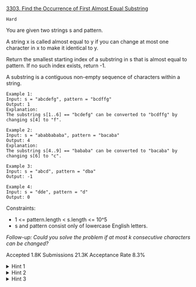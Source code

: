 [3303. Find the Occurrence of First Almost Equal Substring](https://leetcode.com/problems/find-the-occurrence-of-first-almost-equal-substring/)

`Hard`

You are given two strings s and pattern.

A string x is called almost equal to y if you can change at most one character in x to make it identical to y.

Return the smallest starting index of a 
substring
 in s that is almost equal to pattern. If no such index exists, return -1.

A substring is a contiguous non-empty sequence of characters within a string.
 
```
Example 1:
Input: s = "abcdefg", pattern = "bcdffg"
Output: 1
Explanation:
The substring s[1..6] == "bcdefg" can be converted to "bcdffg" by changing s[4] to "f".

Example 2:
Input: s = "ababbababa", pattern = "bacaba"
Output: 4
Explanation:
The substring s[4..9] == "bababa" can be converted to "bacaba" by changing s[6] to "c".

Example 3:
Input: s = "abcd", pattern = "dba"
Output: -1

Example 4:
Input: s = "dde", pattern = "d"
Output: 0
```

Constraints:

- 1 <= pattern.length < s.length <= 10^5
- s and pattern consist only of lowercase English letters.
 
*Follow-up: Could you solve the problem if at most k consecutive characters can be changed?*

Accepted
1.8K
Submissions
21.3K
Acceptance Rate
8.3%

<details>
<summary>Hint 1</summary>

Let dp1[i] represent the maximum length of a substring of s starting at index i that is also a prefix of pattern.

</details>
<details>
<summary>Hint 2</summary>

Let dp2[i] represent the maximum length of a substring of s ending at index i that is also a suffix of pattern.

</details>
<details>
<summary>Hint 3</summary>

Consider a window of size pattern.length. If dp1[i] + i == i + pattern.length - 1 - dp2[i + pattern.length - 1], what does this signify?

</details>